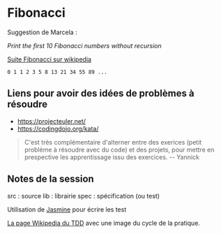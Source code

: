 # Fibonacci


Suggestion de Marcela :

_Print the first 10 Fibonacci numbers without recursion_

[Suite Fibonacci sur wikipedia](https://fr.wikipedia.org/wiki/Suite_de_Fibonacci)

`0 1 1 2 3 5 8 13 21 34 55 89 ...`

## Liens pour avoir des idées de problèmes à résoudre

- https://projecteuler.net/
- https://codingdojo.org/kata/


> C'est très complémentaire d'alterner entre des exerices (petit problème à résoudre avec du code) et des projets, pour mettre en prespective les apprentissage issu des exercices.
> -- Yannick

## Notes de la session 

src : source
lib : librairie
spec : spécification (ou test)

Utilisation de [Jasmine](https://jasmine.github.io/) pour écrire les test

[La page Wikipedia du TDD](https://fr.wikipedia.org/wiki/Test_driven_development) avec une image du cycle de la pratique.